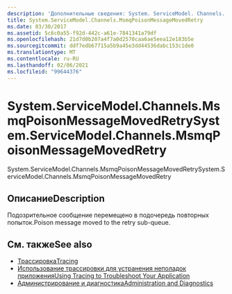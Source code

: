 ```yaml
---
description: 'Дополнительные сведения: System. ServiceModel. Channels. Мсмкпоисонмессажемоведретри'
title: System.ServiceModel.Channels.MsmqPoisonMessageMovedRetry
ms.date: 03/30/2017
ms.assetid: 5c6c0a55-f92d-442c-a61e-7841341a79df
ms.openlocfilehash: 21d7d0b207a4f7a0d2570caa6ae5eea12e183b5e
ms.sourcegitcommit: ddf7edb67715a5b9a45e3dd44536dabc153c1de0
ms.translationtype: MT
ms.contentlocale: ru-RU
ms.lasthandoff: 02/06/2021
ms.locfileid: "99644376"
---
```

# <a name="systemservicemodelchannelsmsmqpoisonmessagemovedretry"></a><span data-ttu-id="8d75f-103">System.ServiceModel.Channels.MsmqPoisonMessageMovedRetry</span><span class="sxs-lookup"><span data-stu-id="8d75f-103">System.ServiceModel.Channels.MsmqPoisonMessageMovedRetry</span></span>

<span data-ttu-id="8d75f-104">System.ServiceModel.Channels.MsmqPoisonMessageMovedRetry</span><span class="sxs-lookup"><span data-stu-id="8d75f-104">System.ServiceModel.Channels.MsmqPoisonMessageMovedRetry</span></span>  
  
## <a name="description"></a><span data-ttu-id="8d75f-105">Описание</span><span class="sxs-lookup"><span data-stu-id="8d75f-105">Description</span></span>  

 <span data-ttu-id="8d75f-106">Подозрительное сообщение перемещено в подочередь повторных попыток.</span><span class="sxs-lookup"><span data-stu-id="8d75f-106">Poison message moved to the retry sub-queue.</span></span>  
  
## <a name="see-also"></a><span data-ttu-id="8d75f-107">См. также</span><span class="sxs-lookup"><span data-stu-id="8d75f-107">See also</span></span>

- [<span data-ttu-id="8d75f-108">Трассировка</span><span class="sxs-lookup"><span data-stu-id="8d75f-108">Tracing</span></span>](index.md)
- [<span data-ttu-id="8d75f-109">Использование трассировки для устранения неполадок приложения</span><span class="sxs-lookup"><span data-stu-id="8d75f-109">Using Tracing to Troubleshoot Your Application</span></span>](using-tracing-to-troubleshoot-your-application.md)
- [<span data-ttu-id="8d75f-110">Администрирование и диагностика</span><span class="sxs-lookup"><span data-stu-id="8d75f-110">Administration and Diagnostics</span></span>](../index.md)

